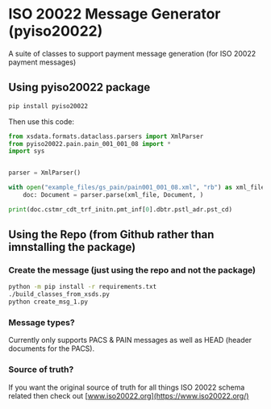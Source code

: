 # ISO 20022 Message Generator (pyiso20022)

A suite of classes to support payment message generation (for ISO 20022 payment messages)

## Using pyiso20022 package

```bash
pip install pyiso20022
```

Then use this code:

```python
from xsdata.formats.dataclass.parsers import XmlParser
from pyiso20022.pain.pain_001_001_08 import *
import sys


parser = XmlParser()

with open("example_files/gs_pain/pain001_001_08.xml", "rb") as xml_file:
    doc: Document = parser.parse(xml_file, Document, )

print(doc.cstmr_cdt_trf_initn.pmt_inf[0].dbtr.pstl_adr.pst_cd)
```

## Using the Repo (from Github rather than imnstalling the package)

### Create the message (just using the repo and not the package)

```bash
python -m pip install -r requirements.txt
./build_classes_from_xsds.py
python create_msg_1.py
```


### Message types?
Currently only supports PACS & PAIN messages as well as HEAD (header documents for the PACS).


### Source of truth?

If you want the original source of truth for all things ISO 20022 schema related then check out [www.iso20022.org](https://www.iso20022.org/)

